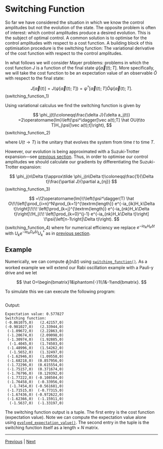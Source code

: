 # Switching Function

So far we have considered the situation in which we know the control amplitudes but not the evolution of the state. The opposite problem is often of interest: which control amplitudes produce a desired evolution. This is the subject of optimal control. A common solution is to optimise for the control amplitudes with respect to a cost function. A building block of this optimisation procedure is the switching function: The variational derivative of the cost function with respect to the control amplitudes.

In what follows we will consider Mayer problems: problems in which the cost function $J$ is a function of the final state $\psi[\vec a(t);T]$. More specifically, we will take the cost function to be an expectation value of an observable $\hat O$ with respect to the final state:

$$
J[\vec a(t)]=J(\psi[\vec a(t);T])=\psi^\dagger[\vec a(t);T]\hat O\psi[\vec a(t);T].
$$(switching_function_1)

Using variational calculus we find the switching function is given by

$$
\phi_j(t)\coloneqq\frac{\delta J}{\delta a_j(t)} =2\operatorname{Im}\left(\psi^\dagger[\vec a(t);T] \hat OU(t\to T)H_j\psi[\vec a(t);t]\right),
$$(switching_function_2)

where $U(t\to T)$ is the unitary that evolves the system from time $t$ to time $T$.

However, our evolution is being approximated with a Suzuki-Trotter expansion—see [previous section](state_vector_evolution.md). Thus, in order to optimise our control amplitudes we should calculate our gradients by differentiating the Suzuki-Trotter expansion:

$$
\phi_j(n\Delta t)\approx\tilde \phi_j(n\Delta t)\coloneqq\frac{1}{\Delta t}\frac{\partial J}{\partial a_{nj}}
$$(switching_function_3)

$$
=\!2\operatorname{Im}\!\left(\psi^\dagger(T)
\hat O\!\!\left[\prod_{i>n}^N\prod_{k=1}^{\textrm{length}}
e^{-ia_{ik}H_k\Delta t}\right]\!\!\!
\left[\prod_{k=j}^{\textrm{length}}
e^{-ia_{nk}H_k\Delta t}\right]\!H_j\!\!
\left[\prod_{k=0}^{j-1}
e^{-ia_{nk}H_k\Delta t}\right]
\!\psi(\left[n-1\right]\Delta t)\right).
$$(switching_function_4)
where for numerical efficiency we replace $e^{-ia_{ik}H_k\Delta t}$ with $U_ke^{-ia_{ik}D_k\Delta t}U_k^\dagger$ as in [previous section](state_vector_evolution.md).

## Example

Numerically, we can compute $\tilde \phi_j(n\Delta t)$ using [``switching_function()``](../reference/_autosummary/pyste.evolvers.DenseUnitaryEvolver.rst#pyste.evolvers.DenseUnitaryEvolver.switching_function). As a worked example we will extend our Rabi oscillation example with a Pauli-y drive and we let

$$
\hat O=\begin{bmatrix}1&\phantom{-}1\\1&-1\end{bmatrix}.
$$

To simulate this we can execute the following program:

```{literalinclude} ../../examples/compute_switching_function.py
```

Output:

```
Expectation value: 0.577827
Switching function:
(-0.861075,0)   (2.42157,0)
(-0.981027,0)   (2.33944,0)
 (-1.09672,0)   (2.22863,0)
 (-1.20674,0)   (2.09098,0)
 (-1.30974,0)   (1.92885,0)
  (-1.4045,0)   (1.74503,0)
 (-1.48996,0)   (1.54262,0)
  (-1.5652,0)   (1.32497,0)
 (-1.62946,0)   (1.09558,0)
 (-1.68218,0)  (0.857956,0)
 (-1.72296,0)  (0.615554,0)
 (-1.75157,0)  (0.371674,0)
 (-1.76796,0)  (0.129392,0)
 (-1.77222,0) (-0.108504,0)
 (-1.76458,0)  (-0.33956,0)
  (-1.7454,0) (-0.561681,0)
 (-1.71515,0)  (-0.77315,0)
 (-1.67436,0) (-0.972622,0)
 (-1.62366,0)  (-1.15911,0)
  (-1.5637,0)  (-1.33197,0)
```

The switching function output is a tuple. The first entry is the cost function (expectation value). Note we can compute the expectation value alone using [``evolved_expectation_value()``](../reference/_autosummary/pyste.evolvers.DenseUnitaryEvolver.rst#pyste.evolvers.DenseUnitaryEvolver.evolved_expectation_value). The second entry in the tuple is the switching function itself as a $\textrm{length}\times N$ matrix.

---
[Previous](state_vector_evolution.md) | [Next](multithreading.md)